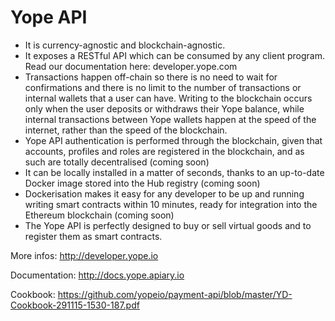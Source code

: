 # Yope API

* It is currency-agnostic and blockchain-agnostic. 
* It exposes a RESTful API which can be consumed by any client program. Read our documentation here: developer.yope.com
* Transactions happen off-chain so there is no need to wait for confirmations and there is no limit to the number of transactions or internal wallets that a user can have. Writing to the blockchain occurs only when the user deposits or withdraws their Yope balance, while internal transactions between Yope wallets happen at the speed of the internet, rather than the speed of the blockchain. 
* Yope API authentication is performed through the blockchain, given that accounts, profiles and roles are registered in the blockchain, and as such are totally decentralised (coming soon)
* It can be locally installed in a matter of seconds, thanks to an up-to-date Docker image stored into the Hub registry (coming soon)
* Dockerisation makes it easy for any developer to be up and running writing smart contracts within 10 minutes, ready for integration into the Ethereum blockchain (coming soon)
* The Yope API is perfectly designed to buy or sell virtual goods and to register them as smart contracts.

More infos: http://developer.yope.io

Documentation: http://docs.yope.apiary.io

Cookbook: https://github.com/yopeio/payment-api/blob/master/YD-Cookbook-291115-1530-187.pdf
